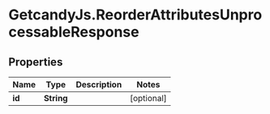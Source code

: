 # GetcandyJs.ReorderAttributesUnprocessableResponse

## Properties

Name | Type | Description | Notes
------------ | ------------- | ------------- | -------------
**id** | **String** |  | [optional] 


